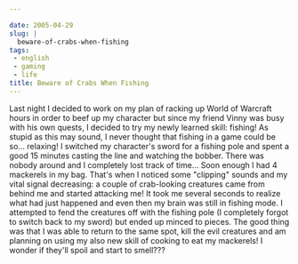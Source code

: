 ```yaml
---

date: 2005-04-29
slug: |
  beware-of-crabs-when-fishing
tags:
 - english
 - gaming
 - life
title: Beware of Crabs When Fishing
---
```


Last night I decided to work on my plan of racking up World of Warcraft
hours in order to beef up my character but since my friend Vinny was
busy with his own quests, I decided to try my newly learned skill:
fishing! As stupid as this may sound, I never thought that fishing in a
game could be so... relaxing! I switched my character's sword for a
fishing pole and spent a good 15 minutes casting the line and watching
the bobber. There was nobody around and I completely lost track of
time... Soon enough I had 4 mackerels in my bag. That's when I noticed
some "clipping" sounds and my vital signal decreasing: a couple of
crab-looking creatures came from behind me and started attacking me! It
took me several seconds to realize what had just happened and even then
my brain was still in fishing mode. I attempted to fend the creatures
off with the fishing pole (I completely forgot to switch back to my
sword) but ended up minced to pieces. The good thing was that I was able
to return to the same spot, kill the evil creatures and am planning on
using my also new skill of cooking to eat my mackerels! I wonder if
they'll spoil and start to smell???
